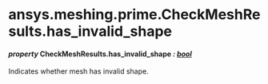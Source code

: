 # ansys.meshing.prime.CheckMeshResults.has_invalid_shape



#### *property* CheckMeshResults.has_invalid_shape *: [bool](https://docs.python.org/3.11/library/functions.html#bool)*

Indicates whether mesh has invalid shape.

<!-- !! processed by numpydoc !! -->
